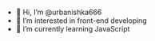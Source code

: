 - 👋 Hi, I’m @urbanishka666
- 👀 I’m interested in front-end developing
- 🌱 I’m currently learning JavaScript


<!---
urbanishka666/urbanishka666 is a ✨ special ✨ repository because its `README.md` (this file) appears on your GitHub profile.
You can click the Preview link to take a look at your changes.
--->
